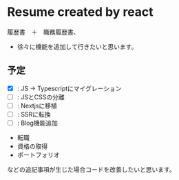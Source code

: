 # Resume created by react
履歴書　＋　職務履歴書、
- 徐々に機能を追加して行きたいと思います。
## 予定
  - [x] : JS -> Typescriptにマイグレーション
  - [ ] : JSとCSSの分離
  - [ ] : Nextjsに移植
  - [ ] : SSRに転換
  - [ ] : Blog機能追加
- 転職
- 資格の取得
- ポートフォリオ

などの追記事項が生じた場合コードを改善したいと思います。
